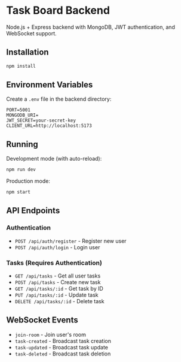 # Task Board Backend

Node.js + Express backend with MongoDB, JWT authentication, and WebSocket support.

## Installation

```bash
npm install
```

## Environment Variables

Create a `.env` file in the backend directory:

```
PORT=5001
MONGODB_URI=
JWT_SECRET=your-secret-key
CLIENT_URL=http://localhost:5173
```

## Running

Development mode (with auto-reload):
```bash
npm run dev
```

Production mode:
```bash
npm start
```

## API Endpoints

### Authentication
- `POST /api/auth/register` - Register new user
- `POST /api/auth/login` - Login user

### Tasks (Requires Authentication)
- `GET /api/tasks` - Get all user tasks
- `POST /api/tasks` - Create new task
- `GET /api/tasks/:id` - Get task by ID
- `PUT /api/tasks/:id` - Update task
- `DELETE /api/tasks/:id` - Delete task

## WebSocket Events

- `join-room` - Join user's room
- `task-created` - Broadcast task creation
- `task-updated` - Broadcast task update
- `task-deleted` - Broadcast task deletion
